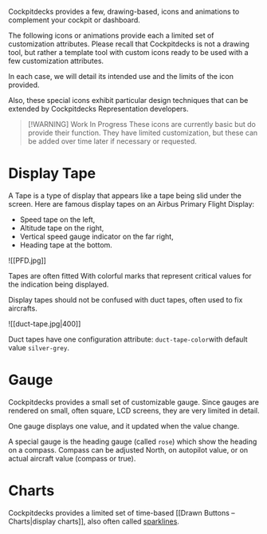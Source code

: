 Cockpitdecks provides a few, drawing-based, icons and animations to complement your cockpit or dashboard.

The following icons or animations provide each a limited set of customization attributes. Please recall that Cockpitdecks is not a drawing tool, but rather a template tool with custom icons ready to be used with a few customization attributes.

In each case, we will detail its intended use and the limits of the icon provided.

Also, these special icons exhibit particular design techniques that can be extended by Cockpitdecks Representation developers.


> [!WARNING] Work In Progress
> These icons are currently basic but do provide their function.
> They have limited customization, but these can be added over time later if necessary or requested.


# Display Tape

A Tape is a type of display that appears like a tape being slid under the screen. Here are famous display tapes on an Airbus Primary Flight Display:

- Speed tape on the left,
- Altitude tape on the right,
- Vertical speed gauge indicator on the far right,
- Heading tape at the bottom.

![[PFD.jpg]]

Tapes are often fitted With colorful marks that represent critical values for the indication being displayed.

Display tapes should not be confused with duct tapes, often used to fix aircrafts.

![[duct-tape.jpg|400]]

Duct tapes have one configuration attribute: `duct-tape-color`with default value `silver-grey`.

# Gauge

Cockpitdecks provides a small set of customizable gauge. Since gauges are rendered on small, often square, LCD screens, they are very limited in detail.

One gauge displays one value, and it updated when the value change.

A special gauge is the heading gauge (called `rose`) which show the heading on a compass. Compass can be adjusted North, on autopilot value, or on actual aircraft value (compass or true).

# Charts

Cockpitdecks provides a limited set of time-based [[Drawn Buttons – Charts|display charts]], also often called [sparklines](https://en.wikipedia.org/wiki/Sparkline).
